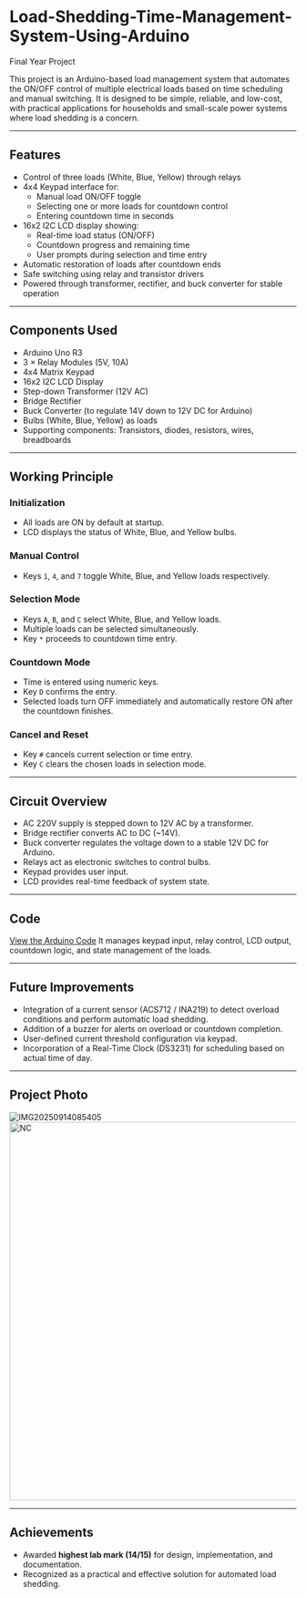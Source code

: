 # Load-Shedding-Time-Management-System-Using-Arduino
Final Year Project

This project is an Arduino-based load management system that automates the ON/OFF control of multiple electrical loads based on time scheduling and manual switching. It is designed to be simple, reliable, and low-cost, with practical applications for households and small-scale power systems where load shedding is a concern.

---

## Features
- Control of three loads (White, Blue, Yellow) through relays  
- 4x4 Keypad interface for:  
  - Manual load ON/OFF toggle  
  - Selecting one or more loads for countdown control  
  - Entering countdown time in seconds  
- 16x2 I2C LCD display showing:  
  - Real-time load status (ON/OFF)  
  - Countdown progress and remaining time  
  - User prompts during selection and time entry  
- Automatic restoration of loads after countdown ends  
- Safe switching using relay and transistor drivers  
- Powered through transformer, rectifier, and buck converter for stable operation  

---

## Components Used
- Arduino Uno R3  
- 3 × Relay Modules (5V, 10A)  
- 4x4 Matrix Keypad  
- 16x2 I2C LCD Display  
- Step-down Transformer (12V AC)  
- Bridge Rectifier  
- Buck Converter (to regulate 14V down to 12V DC for Arduino)  
- Bulbs (White, Blue, Yellow) as loads  
- Supporting components: Transistors, diodes, resistors, wires, breadboards  

---

## Working Principle

### Initialization
- All loads are ON by default at startup.  
- LCD displays the status of White, Blue, and Yellow bulbs.  

### Manual Control
- Keys `1`, `4`, and `7` toggle White, Blue, and Yellow loads respectively.  

### Selection Mode
- Keys `A`, `B`, and `C` select White, Blue, and Yellow loads.  
- Multiple loads can be selected simultaneously.  
- Key `*` proceeds to countdown time entry.  

### Countdown Mode
- Time is entered using numeric keys.  
- Key `D` confirms the entry.  
- Selected loads turn OFF immediately and automatically restore ON after the countdown finishes.  

### Cancel and Reset
- Key `#` cancels current selection or time entry.  
- Key `C` clears the chosen loads in selection mode.  

---

## Circuit Overview
- AC 220V supply is stepped down to 12V AC by a transformer.  
- Bridge rectifier converts AC to DC (~14V).  
- Buck converter regulates the voltage down to a stable 12V DC for Arduino.  
- Relays act as electronic switches to control bulbs.  
- Keypad provides user input.  
- LCD provides real-time feedback of system state.  

---

## Code
[View the Arduino Code](./LoadsheddingCode.ino)
It manages keypad input, relay control, LCD output, countdown logic, and state management of the loads.

---

## Future Improvements
- Integration of a current sensor (ACS712 / INA219) to detect overload conditions and perform automatic load shedding.  
- Addition of a buzzer for alerts on overload or countdown completion.  
- User-defined current threshold configuration via keypad.  
- Incorporation of a Real-Time Clock (DS3231) for scheduling based on actual time of day.  

---

## Project Photo 
 ![IMG20250914085405](https://github.com/user-attachments/assets/b59d80d9-943a-4375-99b8-2e0ee747c390)
<img width="1136" height="664" alt="NC" src="https://github.com/user-attachments/assets/98474830-6906-4776-972f-7a78457ffcb7" />



---

## Achievements
- Awarded **highest lab mark (14/15)** for design, implementation, and documentation.  
- Recognized as a practical and effective solution for automated load shedding.  
